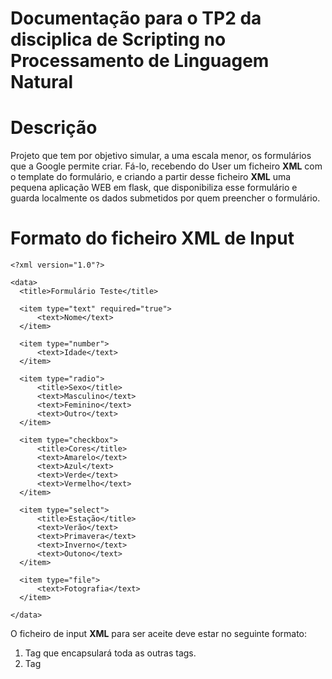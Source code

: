 # Documentação para o TP2 da disciplica de Scripting no Processamento de Linguagem Natural

# Descrição

Projeto que tem por objetivo simular, a uma escala menor, os formulários que a Google permite criar.
Fá-lo, recebendo do User um ficheiro **XML** com o template do formulário, e criando a partir desse ficheiro **XML** uma pequena aplicação WEB em flask, que disponibiliza esse formulário e guarda localmente os dados submetidos por quem preencher o formulário.

# Formato do ficheiro XML de Input

    <?xml version="1.0"?>

    <data>
      <title>Formulário Teste</title>

      <item type="text" required="true">
          <text>Nome</text>
      </item>

      <item type="number">
          <text>Idade</text>
      </item>

      <item type="radio">
          <title>Sexo</title>
          <text>Masculino</text>
          <text>Feminino</text>
          <text>Outro</text>
      </item>

      <item type="checkbox">
          <title>Cores</title>
          <text>Amarelo</text>
          <text>Azul</text>
          <text>Verde</text>
          <text>Vermelho</text>
      </item>

      <item type="select">
          <title>Estação</title>
          <text>Verão</text>
          <text>Primavera</text>
          <text>Inverno</text>
          <text>Outono</text>
      </item>

      <item type="file">
          <text>Fotografia</text>
      </item>
      
    </data>

O ficheiro de input **XML** para ser aceite deve estar no seguinte formato:

1. Tag <data> que encapsulará toda as outras tags.
1. Tag <title> onde o User indica o título que o formulário vai ter.
2. Uma lista de tags <item>. Cada uma representará um campo do formulário.
3. Cada tag <item> deverá ter o atributo **type**, que determinará a funcionalidade deste campo do formulário.
4. Cada tag <item> poderá também ter o atributo **required**, que caso esteja com valor **true**, significa que este campo é de preenchimento obrigatório.
  
As tags **item** poderão ter as seguintes variantes, consoante o valor do atributo **type**:
  
* Se o atributo **type** tomar o valor de "text", representa no formulário um campo de texto e a tag <text> representa o nome desse campo.
* Se o atributo **type** tomar o valor de "number", representa no formulário um campo para o utilizador introduzir um número e a tag <text> representa o nome desse campo.
* Se o atributo **type** tomar o valor de "file", representa no formulário uma secção para o utilizador fazer upload de um ficheiro e tag <text> representa o nome desse campo.
* Se o atributo **type** tomar o valor de "radio", representa uma secção no formulário onde o User tem uma sério de opções e tem de escolher apenas 1. A tag <title> representa o título desse campo e as tags "text" representam o nome das diferentes opções disponíveis para serem escolhidas.
* Se o atributo **type** tomar o valor de "checkbox", representa a mesma coisa que o anterior, mas o user pode selecionar 0 ou mais opções.
* Se o atributo **type** tomar o valor de "select", representa um dropdown menu com diferentes opções onde o user seleciona uma. A tag <title> representa o título desse campo e as tags "text" representam o nome das diferentes opções disponíveis para serem escolhidas.
  
Os resultados das submissões do formulário serem guardados num ficheiro à escolha do utilizador, desde que seja em formato **json** ou **csv**.

# Exemplo de Utilização
  
    python3 app.py inputTemplate.xml results.json
  
# Exemplo dos resultados obtidos após a submissão do formulário
  
    [
     {
         "Idade": "13",
         "Nome": "S",
         "Sex": "Girl",
         "Fotografia": "pessoa.jpeg"
     },
     {
         "Idade": "16",
         "Nome": "J",
         "Sex": "Boy",
         "Fotografia": "pessoa.jpeg"
     },
     {
         "Idade": "15",
         "Nome": "M",
         "Sex": "Girl",
         "Fotografia": "pessoa.jpeg"
     },
     {
         "Idade": "2",
         "Nome": "M",
         "Sexo": "Masculino"
     }
    ]
